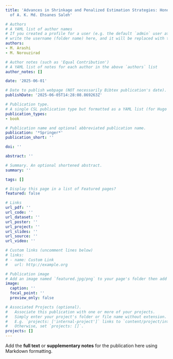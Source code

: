 ```yaml
---
title: 'Advances in Shrinkage and Penalized Estimation Strategies: Honoring the Contributions
  of A. K. Md. Ehsanes Saleh'

# Authors
# A YAML list of author names
# If you created a profile for a user (e.g. the default `admin` user at `content/authors/admin/`), 
# write the username (folder name) here, and it will be replaced with their full name and linked to their profile.
authors:
- M. Arashi
- M. Norouzirad

# Author notes (such as 'Equal Contribution')
# A YAML list of notes for each author in the above `authors` list
author_notes: []

date: '2025-06-01'

# Date to publish webpage (NOT necessarily Bibtex publication's date).
publishDate: '2025-06-05T14:28:08.869263Z'

# Publication type.
# A single CSL publication type but formatted as a YAML list (for Hugo requirements).
publication_types:
- book

# Publication name and optional abbreviated publication name.
publication: '*Springer*'
publication_short: ''

doi: ''

abstract: ''

# Summary. An optional shortened abstract.
summary: ''

tags: []

# Display this page in a list of Featured pages?
featured: false

# Links
url_pdf: ''
url_code: ''
url_dataset: ''
url_poster: ''
url_project: ''
url_slides: ''
url_source: ''
url_video: ''

# Custom links (uncomment lines below)
# links:
# - name: Custom Link
#   url: http://example.org

# Publication image
# Add an image named `featured.jpg/png` to your page's folder then add a caption below.
image:
  caption: ''
  focal_point: ''
  preview_only: false

# Associated Projects (optional).
#   Associate this publication with one or more of your projects.
#   Simply enter your project's folder or file name without extension.
#   E.g. `projects: ['internal-project']` links to `content/project/internal-project/index.md`.
#   Otherwise, set `projects: []`.
projects: []
---
```


Add the **full text** or **supplementary notes** for the publication here using Markdown formatting.
